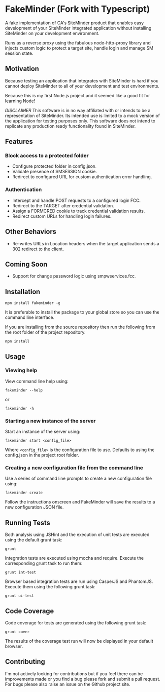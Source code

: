 # FakeMinder (Fork with Typescript)

A fake implementation of CA's SiteMinder product that enables easy development of your SiteMinder integrated application without installing SiteMinder on your development environment.

Runs as a reverse proxy using the fabulous node-http-proxy library and injects custom logic to protect a target site, handle login and manage SM session state.

## Motivation

Because testing an application that integrates with SiteMinder is hard if you cannot deploy SiteMinder to all of your development and test environments.

Because this is my first Node.js project and it seemed like a good fit for learning Node!

*DISCLAIMER*
This software is in no way affiliated with or intends to be a representation of SiteMinder. Its intended use is limited to a mock version of the application for testing purposes only. This software does not intend to replicate any production ready functionality found in SiteMinder.

## Features

### Block access to a protected folder

- Configure protected folder in config.json.
- Validate presence of SMSESSION cookie.
- Redirect to configured URL for custom authentication error handling.

### Authentication

- Intercept and handle POST requests to a configured login FCC.
- Redirect to the TARGET after credential validation.
- Assign a FORMCRED cookie to track credential validation results.
- Redirect custom URLs for handling login failures.

## Other Behaviors

- Re-writes URLs in Location headers when the target application sends a 302 redirect to the client.

## Coming Soon

- Support for change password logic using smpwservices.fcc.

## Installation

`npm install fakeminder -g`

It is preferable to install the package to your global store so you can use the command line interface.

If you are installing from the source repository then run the following from the root folder of the project repository.

`npm install`

## Usage

### Viewing help

View command line help using:

`fakeminder --help`

or

`fakeminder -h`

### Starting a new instance of the server

Start an instance of the server using:

`fakeminder start <config_file>`

Where `<config_file>` is the configuration file to use. Defaults to using the config.json in the project root folder.

### Creating a new configuration file from the command line

Use a series of command line prompts to create a new configuration file using:

`fakeminder create`

Follow the instructions onscreen and FakeMinder will save the results to a new configuration JSON file.

## Running Tests

Both analysis using JSHint and the execution of unit tests are executed using the default grunt task:

`grunt`

Integration tests are executed using mocha and require. Execute the corresponding grunt task to run them:

`grunt int-test`

Browser based integration tests are run using CasperJS and PhantomJS. Execute them using the following grunt task:

`grunt ui-test`

## Code Coverage

Code coverage for tests are generated using the following grunt task:

`grunt cover`

The results of the coverage test run will now be displayed in your default browser.

## Contributing

I'm not actively looking for contributions but if you feel there can be improvements made or you find  a bug please fork and submit a pull request. For bugs please also raise an issue on the Github project site.
